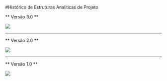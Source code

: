 #Histórico de Estruturas Analíticas de Projeto

** Versão 3.0  **

![](https://raw.githubusercontent.com/wiki/fga-gpp-mds/2016.2-Time01-WikiLegis/imagens/EAP_final.png)


***


** Versão 2.0 **

![](https://raw.githubusercontent.com/wiki/fga-gpp-mds/2016.2-Time01-WikiLegis/imagens/EAP_2.png)


***

** Versão 1.0 **

![](https://raw.githubusercontent.com/wiki/fga-gpp-mds/2016.2-Time01-WikiLegis/imagens/EAP.png)